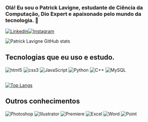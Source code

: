

### Olá! Eu sou o Patrick Lavigne, estudante de Ciência da Computação, Dio Expert e apaixonado pelo mundo da tecnologia. 🤙

[![Linkedin](https://img.shields.io/badge/LinkedIn-0077B5?style=for-the-badge&logo=linkedin&logoColor=white)](https://br.linkedin.com/in/patrick-lavigne-42bb20175?original_referer=https%3A%2F%2Fwww.google.com%2F)[![Instagram](https://img.shields.io/badge/Instagram-E4405F?style=for-the-badge&logo=instagram&logoColor=white)](
https://www.instagram.com/patricklavignee/)

![Patrick Lavigne GitHub stats](https://github-readme-stats.vercel.app/api?username=PatrickLavigne&show_icons=true&theme=dark)

## Tecnologias que eu uso e estudo.

<div style="display: inline_block">
    <img align="center" alt="html5" src="https://img.shields.io/badge/HTML5-E34F26?style=for-the-badge&logo=html5&logoColor=white" />
    <img align="center" alt="css3" src="https://img.shields.io/badge/CSS3-1572B6?style=for-the-badge&logo=css3&logoColor=white"/>
    <img align="center" alt="JavaScript" src="https://img.shields.io/badge/JavaScript-F7DF1E?style=for-the-badge&logo=javascript&logoColor=black"/>
    <img align="center" alt="Python" src="https://img.shields.io/badge/Python-14354C?style=for-the-badge&logo=python&logoColor=white"/>
    <img align="center" alt="C++" src="https://img.shields.io/badge/C%2B%2B-00599C?style=for-the-badge&logo=c%2B%2B&logoColor=white"/>
    <img align="center" alt="MySQL" src="https://img.shields.io/badge/MySQL-00000F?style=for-the-badge&logo=mysql&logoColor=white"/>

</div><br>

[![Top Langs](https://github-readme-stats.vercel.app/api/top-langs/?username=PatrickLavigne&layout=compact)](https://github.com/PatrickLavigne/github-readme-stats)

## Outros conhecimentos 
<div style="display: inline_block">
    <img align="center" alt="Photoshop" src="https://img.shields.io/badge/Adobe%20Photoshop-31A8FF?style=for-the-badge&logo=Adobe%20Photoshop&logoColor=black"/>
    <img align="center" alt="Illustrator" src="https://img.shields.io/badge/Adobe%20Illustrator-FF9A00?style=for-the-badge&logo=adobe%20illustrator&logoColor=white"/>
    <img align="center" alt="Premiere" src="https://img.shields.io/badge/Adobe%20Premiere%20Pro-9999FF?style=for-the-badge&logo=Adobe%20Premiere%20Pro&logoColor=white"/>
    <img align="center" alt="Excel" src="https://img.shields.io/badge/Microsoft_Excel-217346?style=for-the-badge&logo=microsoft-excel&logoColor=white"/>
    <img align="center" alt="Word" src="https://img.shields.io/badge/Microsoft_Word-2B579A?style=for-the-badge&logo=microsoft-word&logoColor=white"/>
    <img align="center" alt="Point" src="https://img.shields.io/badge/Microsoft_PowerPoint-B7472A?style=for-the-badge&logo=microsoft-powerpoint&logoColor=white">
    
</div>
